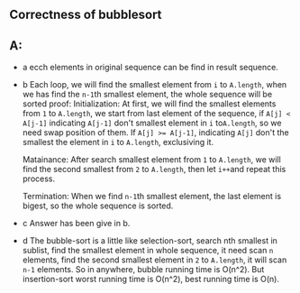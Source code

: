 ## Correctness of bubblesort


## A:
* a
ecch elements in original sequence can be find in result sequence.

* b
  Each loop, we will find the smallest element from `i` to `A.length`,
  when we has find the `n-1`th smallest element, the whole sequence will be sorted
  proof:
  Initialization:
  At first, we will find the smallest elements from `1` to `A.length`,
  we start from last element of the sequence, if `A[j] < A[j-1]` indicating `A[j-1]` don't smallest element in `i` to`A.length`, so we need swap position of them. If `A[j] >= A[j-1]`, indicating `A[j]` don't the smallest the element in `i` to `A.length`, exclusiving it.

  Matainance:
  After search smallest element from `1` to `A.length`, we will find the second smallest from `2` to `A.length`, then
  let `i++`and repeat this process.

  Termination:
  When we find `n-1`th smallest element, the last element is bigest, so the whole sequence is sorted.

* c
Answer has been give in b.

* d
The bubble-sort is a little like selection-sort, search nth smallest in sublist, find the smallest element
in whole sequence, it need scan `n` elements, find the second smallest element in `2` to `A.length`, it will scan `n-1` elements. So in anywhere, bubble running time is O(n^2). But insertion-sort worst running time is O(n^2), best running time is O(n).
